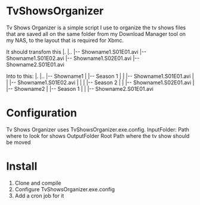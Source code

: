 TvShowsOrganizer
================

Tv Shows Organizer is a simple script I use to organize the tv shows files that are saved all on the same folder
from my Download Manager tool on my NAS, to the layout that is required for Xbmc.

It should transfom this
|.
|..
|-- Showname1.S01E01.avi
|-- Showname1.S01E02.avi
|-- Showname1.S02E01.avi
|-- Showname2.S01E01.avi

Into to this:
|.
|..
|-- Showname1
|  |-- Season 1
|  |  |-- Showname1.S01E01.avi
|  |  |-- Showname1.S01E02.avi
|  | 
|  |-- Season 2
|  |  |-- Showname1.S02E01.avi
|
|-- Showname2
|  |-- Season 1
|  |  |-- Showname2.S01E01.avi


Configuration
==

Tv Shows Organizer uses TvShowsOrganizer.exe.config.
InputFolder: Path where to look for shows
OutputFolder Root Path where the tv show should be moved

Install
==

1. Clone and compile
2. Configure TvShowsOrganizer.exe.config
3. Add a cron job for it